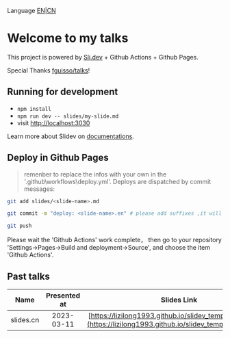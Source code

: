 Language [EN](./README.md)|[CN](./README.CN.md)
# Welcome to my talks

This project is powered by [Sli.dev](https://sli.dev) + Github Actions + Github Pages.

Special Thanks [fguisso/talks](https://github.com/fguisso/talks/)!

## Running for development

- `npm install`
- `npm run dev -- slides/my-slide.md`
- visit <http://localhost:3030>

Learn more about Slidev on [documentations](https://sli.dev/).

## Deploy in Github Pages
> remenber to replace the infos with your own in the '.github\workflows\deploy.yml'. 
Deploys are dispatched by commit messages:

```bash
git add slides/<slide-name>.md

git commit -m "deploy: <slide-name>.en" # please add suffixes ,it will display in the language collum of the table

git push
```

Please wait the 'Github Actions' work complete， then go to your repository 'Settings->Pages->Build and deployment->Source', and choose the item 'Github Actions'.

## Past talks

|Name|Presented at|Slides Link|PDF Link|
|:-:|:-:|:-:|:-|
|slides.cn|2023-03-11|[https://lizilong1993.github.io/slidev_template/slides.cn](https://lizilong1993.github.io/slidev_template/slides.cn/)|[https://cdn.jsdelivr.net/gh/lizilong1993/slidev_template@main/exports/slides.cn.pdf](https://cdn.jsdelivr.net/gh/lizilong1993/slidev_template@main/exports/slides.cn.pdf)|
